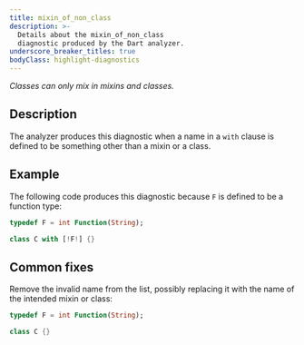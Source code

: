```yaml
---
title: mixin_of_non_class
description: >-
  Details about the mixin_of_non_class
  diagnostic produced by the Dart analyzer.
underscore_breaker_titles: true
bodyClass: highlight-diagnostics
---
```


_Classes can only mix in mixins and classes._

## Description

The analyzer produces this diagnostic when a name in a `with` clause is
defined to be something other than a mixin or a class.

## Example

The following code produces this diagnostic because `F` is defined to be a
function type:

```dart
typedef F = int Function(String);

class C with [!F!] {}
```

## Common fixes

Remove the invalid name from the list, possibly replacing it with the name
of the intended mixin or class:

```dart
typedef F = int Function(String);

class C {}
```
